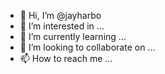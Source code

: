 - 👋 Hi, I’m @jayharbo
- 👀 I’m interested in ...
- 🌱 I’m currently learning ...
- 💞️ I’m looking to collaborate on ...
- 📫 How to reach me ...

<!---
jayharbo/jayharbo is a ✨ special ✨ repository because its `README.md` (this file) appears on your GitHub profile.
You can click the Preview link to take a look at your changes.
--->
